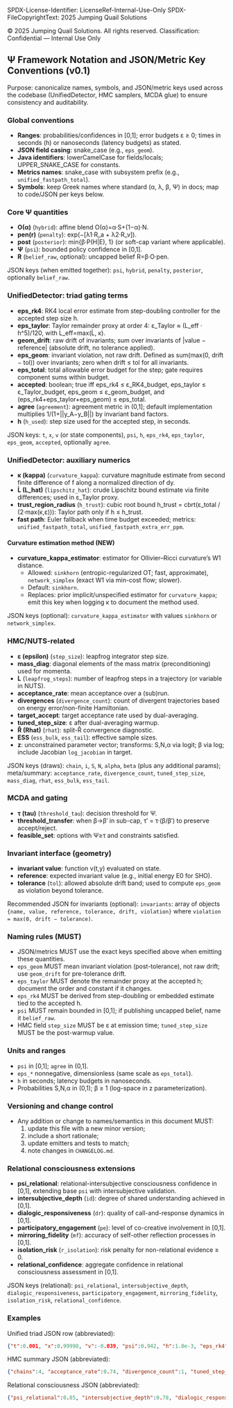 SPDX-License-Identifier: LicenseRef-Internal-Use-Only
SPDX-FileCopyrightText: 2025 Jumping Quail Solutions

© 2025 Jumping Quail Solutions. All rights reserved.
Classification: Confidential — Internal Use Only

## Ψ Framework Notation and JSON/Metric Key Conventions (v0.1)

Purpose: canonicalize names, symbols, and JSON/metric keys used across the codebase (UnifiedDetector, HMC samplers, MCDA glue) to ensure consistency and auditability.

### Global conventions
- **Ranges**: probabilities/confidences in [0,1]; error budgets ε ≥ 0; times in seconds (h) or nanoseconds (latency budgets) as stated.
- **JSON field casing**: snake_case (e.g., `eps_geom`).
- **Java identifiers**: lowerCamelCase for fields/locals; UPPER_SNAKE_CASE for constants.
- **Metrics names**: snake_case with subsystem prefix (e.g., `unified_fastpath_total`).
- **Symbols**: keep Greek names where standard (α, λ, β, Ψ) in docs; map to code/JSON per keys below.

### Core Ψ quantities
- **O(α)** (`hybrid`): affine blend O(α)=α·S+(1−α)·N.
- **pen(r)** (`penalty`): exp(−[λ1·R_a + λ2·R_v]).
- **post** (`posterior`): min{β·P(H|E), 1} (or soft-cap variant where applicable).
- **Ψ** (`psi`): bounded policy confidence in [0,1].
- **R** (`belief_raw`, optional): uncapped belief R=β·O·pen.

JSON keys (when emitted together): `psi`, `hybrid`, `penalty`, `posterior`, optionally `belief_raw`.

### UnifiedDetector: triad gating terms
- **eps_rk4**: RK4 local error estimate from step-doubling controller for the accepted step size h.
- **eps_taylor**: Taylor remainder proxy at order 4: ε_Taylor ≈ (L_eff · h^5)/120, with L_eff=max(Ĺ, κ).
- **geom_drift**: raw drift of invariants; sum over invariants of |value − reference| (absolute drift, no tolerance applied).
- **eps_geom**: invariant violation, not raw drift. Defined as sum(max(0, drift − tol)) over invariants; zero when drift ≤ tol for all invariants.
- **eps_total**: total allowable error budget for the step; gate requires component sums within budget.
- **accepted**: boolean; true iff eps_rk4 ≤ ε_RK4_budget, eps_taylor ≤ ε_Taylor_budget, eps_geom ≤ ε_geom_budget, and (eps_rk4+eps_taylor+eps_geom) ≤ eps_total.
- **agree** (`agreement`): agreement metric in (0,1]; default implementation multiplies 1/(1+||y_A−y_B||) by invariant band factors.
- **h** (`h_used`): step size used for the accepted step, in seconds.

JSON keys: `t`, `x`, `v` (or state components), `psi`, `h`, `eps_rk4`, `eps_taylor`, `eps_geom`, `accepted`, optionally `agree`.

### UnifiedDetector: auxiliary numerics
- **κ (kappa)** (`curvature_kappa`): curvature magnitude estimate from second finite difference of f along a normalized direction of dy.
- **Ĺ (L_hat)** (`lipschitz_hat`): crude Lipschitz bound estimate via finite differences; used in ε_Taylor proxy.
- **trust_region_radius** (`h_trust`): cubic root bound h_trust = cbrt(ε_total / (2·max(κ,ε))): Taylor path only if h ≤ h_trust.
- **fast path**: Euler fallback when time budget exceeded; metrics: `unified_fastpath_total`, `unified_fastpath_extra_err_ppm`.

#### Curvature estimation method (NEW)
- **curvature_kappa_estimator**: estimator for Ollivier–Ricci curvature’s W1 distance.
  - Allowed: `sinkhorn` (entropic-regularized OT; fast, approximate), `network_simplex` (exact W1 via min-cost flow; slower).
  - Default: `sinkhorn`.
  - Replaces: prior implicit/unspecified estimator for `curvature_kappa`; emit this key when logging κ to document the method used.

JSON keys (optional): `curvature_kappa_estimator` with values `sinkhorn` or `network_simplex`.

### HMC/NUTS-related
- **ε (epsilon)** (`step_size`): leapfrog integrator step size.
- **mass_diag**: diagonal elements of the mass matrix (preconditioning) used for momenta.
- **L** (`leapfrog_steps`): number of leapfrog steps in a trajectory (or variable in NUTS).
- **acceptance_rate**: mean acceptance over a (sub)run.
- **divergences** (`divergence_count`): count of divergent trajectories based on energy error/non-finite Hamiltonian.
- **target_accept**: target acceptance rate used by dual-averaging.
- **tuned_step_size**: ε after dual-averaging warmup.
- **R̂ (Rhat)** (`rhat`): split-R̂ convergence diagnostic.
- **ESS** (`ess_bulk`, `ess_tail`): effective sample sizes.
- **z**: unconstrained parameter vector; transforms: S,N,α via logit; β via log; include Jacobian `log_jacobian` in target.

JSON keys (draws): `chain`, `i`, `S`, `N`, `alpha`, `beta` (plus any additional params); meta/summary: `acceptance_rate`, `divergence_count`, `tuned_step_size`, `mass_diag`, `rhat`, `ess_bulk`, `ess_tail`.

### MCDA and gating
- **τ (tau)** (`threshold_tau`): decision threshold for Ψ.
- **threshold_transfer**: when β→β′ in sub-cap, τ′ = τ·(β/β′) to preserve accept/reject.
- **feasible_set**: options with Ψ≥τ and constraints satisfied.

### Invariant interface (geometry)
- **invariant value**: function v(t,y) evaluated on state.
- **reference**: expected invariant value (e.g., initial energy E0 for SHO).
- **tolerance** (`tol`): allowed absolute drift band; used to compute `eps_geom` as violation beyond tolerance.

Recommended JSON for invariants (optional): `invariants`: array of objects `{name, value, reference, tolerance, drift, violation}` where `violation = max(0, drift − tolerance)`.

### Naming rules (MUST)
- JSON/metrics MUST use the exact keys specified above when emitting these quantities.
- `eps_geom` MUST mean invariant violation (post-tolerance), not raw drift; use `geom_drift` for pre-tolerance drift.
- `eps_taylor` MUST denote the remainder proxy at the accepted h; document the order and constant if it changes.
- `eps_rk4` MUST be derived from step-doubling or embedded estimate tied to the accepted h.
- `psi` MUST remain bounded in [0,1]; if publishing uncapped belief, name it `belief_raw`.
- HMC field `step_size` MUST be ε at emission time; `tuned_step_size` MUST be the post-warmup value.

### Units and ranges
- `psi` in [0,1]; `agree` in (0,1].
- `eps_*` nonnegative, dimensionless (same scale as `eps_total`).
- `h` in seconds; latency budgets in nanoseconds.
- Probabilities S,N,α in (0,1); β ≥ 1 (log-space in z parameterization).

### Versioning and change control
- Any addition or change to names/semantics in this document MUST:
  1) update this file with a new minor version;
  2) include a short rationale;
  3) update emitters and tests to match;
  4) note changes in `CHANGELOG.md`.

### Relational consciousness extensions
- **psi_relational**: relational-intersubjective consciousness confidence in [0,1], extending base `psi` with intersubjective validation.
- **intersubjective_depth** (`id`): degree of shared understanding achieved in [0,1].
- **dialogic_responsiveness** (`dr`): quality of call-and-response dynamics in [0,1].
- **participatory_engagement** (`pe`): level of co-creative involvement in [0,1].
- **mirroring_fidelity** (`mf`): accuracy of self-other reflection processes in [0,1].
- **isolation_risk** (`r_isolation`): risk penalty for non-relational evidence ≥ 0.
- **relational_confidence**: aggregate confidence in relational consciousness assessment in [0,1].

JSON keys (relational): `psi_relational`, `intersubjective_depth`, `dialogic_responsiveness`, `participatory_engagement`, `mirroring_fidelity`, `isolation_risk`, `relational_confidence`.

### Examples
Unified triad JSON row (abbreviated):
```json
{"t":0.001, "x":0.99998, "v":-0.039, "psi":0.942, "h":1.0e-3, "eps_rk4":1.6e-6, "eps_taylor":2.3e-6, "eps_geom":0.0, "accepted":true}
```

HMC summary JSON (abbreviated):
```json
{"chains":4, "acceptance_rate":0.74, "divergence_count":1, "tuned_step_size":0.0125, "mass_diag":[1.1,0.9,2.0,0.8], "rhat":1.01, "ess_bulk":1450, "ess_tail":1600}
```

Relational consciousness JSON (abbreviated):
```json
{"psi_relational":0.85, "intersubjective_depth":0.78, "dialogic_responsiveness":0.82, "participatory_engagement":0.76, "mirroring_fidelity":0.80, "isolation_risk":0.15, "relational_confidence":0.88}
```


